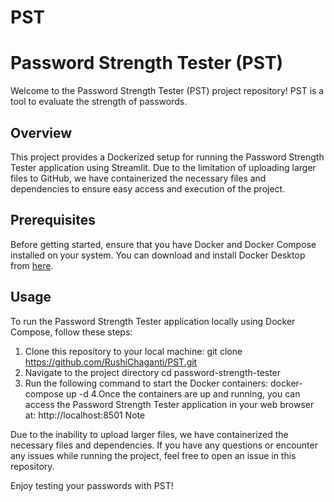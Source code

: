 # PST
# Password Strength Tester (PST)

Welcome to the Password Strength Tester (PST) project repository! PST is a tool to evaluate the strength of passwords.

## Overview

This project provides a Dockerized setup for running the Password Strength Tester application using Streamlit. Due to the limitation of uploading larger files to GitHub, we have containerized the necessary files and dependencies to ensure easy access and execution of the project.

## Prerequisites

Before getting started, ensure that you have Docker and Docker Compose installed on your system. You can download and install Docker Desktop from [here](https://www.docker.com/products/docker-desktop).

## Usage

To run the Password Strength Tester application locally using Docker Compose, follow these steps:

1. Clone this repository to your local machine:
         git clone https://github.com/RushiChaganti/PST.git
2. Navigate to the project directory
         cd password-strength-tester
3. Run the following command to start the Docker containers:
         docker-compose up -d
4.Once the containers are up and running, you can access the Password Strength Tester application in your web browser at:
        http://localhost:8501
Note

Due to the inability to upload larger files, we have containerized the necessary files and dependencies. If you have any questions or encounter any issues while running the project, feel free to open an issue in this repository.

Enjoy testing your passwords with PST!
